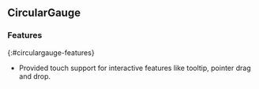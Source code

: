 ## CircularGauge


### Features
{:#circulargauge-features}
 
* Provided touch support for interactive features like tooltip, pointer drag and drop.
 